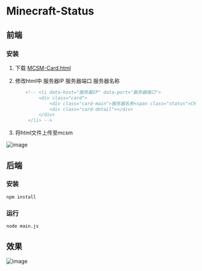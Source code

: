 # Minecraft-Status 
## 前端
### 安装
1. 下载 [MCSM-Card.html](https://github.com/SIPC/MCSM-Minecraft-Status/blob/main/frontend/MCSM/MCSM-Card.html)

2. 修改html中 服务器IP 服务器端口 服务器名称
```html
       <!-- <li data-host="服务器IP" data-port="服务器端口">
            <div class="card">
                <div class="card-main">服务器名称<span class="status">Checking...</span></div>
                <div class="card-detail"></div>
            </div>
        </li> -->
```

3. 将html文件上传至mcsm

![image](https://github.com/SIPC/MCSM-Minecraft-Status/assets/92251518/e21f6677-beef-4c8d-a0cc-2fa5597c9743)


## 后端
### 安装
```
npm install
```
### 运行
```
node main.js
```

## 效果
![image](https://github.com/SIPC/MCSM-Minecraft-Status/assets/92251518/9ffadd57-9fa4-422d-99d2-3c756dc95cc3)
